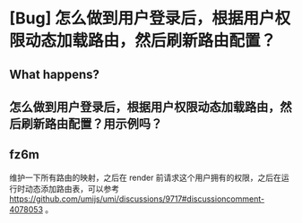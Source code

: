 # [Bug] 怎么做到用户登录后，根据用户权限动态加载路由，然后刷新路由配置？

  <!--
感谢您向我们反馈问题，为了高效的解决问题，我们期望你能提供以下信息：
-->

## What happens?

<!-- A clear and concise description of what the bug is. -->
<!-- 清晰的描述下遇到的问题。-->

## 怎么做到用户登录后，根据用户权限动态加载路由，然后刷新路由配置？用示例吗？

## fz6m

维护一下所有路由的映射，之后在 render 前请求这个用户拥有的权限，之后在运行时动态添加路由表，可以参考 https://github.com/umijs/umi/discussions/9717#discussioncomment-4078053 。
